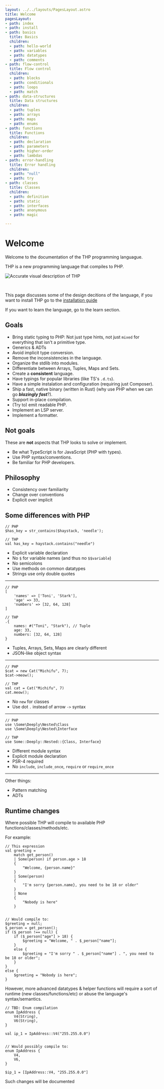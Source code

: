```yaml
---
layout: ../../layouts/PagesLayout.astro
title: Welcome
pagesLayout:
- path: index
- path: install
- path: basics
  title: Basics
  children:
  - path: hello-world
  - path: variables
  - path: datatypes
  - path: comments
- path: flow-control
  title: Flow control
  children:
  - path: blocks
  - path: conditionals
  - path: loops
  - path: match
- path: data-structures
  title: Data structures
  children:
  - path: tuples
  - path: arrays
  - path: maps
  - path: enums
- path: functions
  title: Functions
  children:
  - path: declaration
  - path: parameters
  - path: higher-order
  - path: lambdas
- path: error-handling
  title: Error handling
  children:
  - path: "null"
  - path: try
- path: classes
  title: Classes
  children:
  - path: definition
  - path: static
  - path: interfaces
  - path: anonymous
  - path: magic

---
```


# Welcome

Welcome to the documentation of the THP programming languague.

THP is a new programming language that compiles to PHP.

![Accurate visual description of THP](/img/desc_thp.jpg)

<br>

This page discusses some of the design decitions of the language,
if you want to install THP go to the [installation guide](install)

If you want to learn the language, go to the learn section.

## Goals

- Bring static typing to PHP: Not just type hints, not just `mixed` for everything
    that isn't a primitive type.
- Generics & ADTs
- Avoid implicit type conversion.
- Remove the inconsistencies in the language.
- Organize the stdlib into modules.
- Differentiate between Arrays, Tuples, Maps and Sets.
- Create a **consistent** language.
- Have typings for popular libraries (like TS's `.d.ts`).
- Have a simple instalation and configuration (requiring just Composer).
- Ship a fast, native binary (written in Rust) (why use PHP when we can go **_blazingly fast_**?).
- Support in-place compilation.
- (Try to) emit readable PHP.
- Implement an LSP server.
- Implement a formatter.


## Not goals

These are **not** aspects that THP looks to solve or implement.

- Be what TypeScript is for JavaScript (PHP with types).
- Use PHP syntax/conventions.
- Be familiar for PHP developers.


## Philosophy

- Consistency over familiarity
- Change over conventions
- Explicit over implicit


## Some differences with PHP

```thp
// PHP
$has_key = str_contains($haystack, 'needle');

// THP
val has_key = haystack.contains("needle")
```

- Explicit variable declaration
- No `$` for variable names (and thus no `$$variable`)
- No semicolons
- Use methods on common datatypes
- Strings use only double quotes

---

```thp
// PHP
[
    'names' => ['Toni', 'Stark'],
    'age' => 33,
    'numbers' => [32, 64, 128]
]

// THP
.{
    names: #("Toni", "Stark"), // Tuple
    age: 33,
    numbers: [32, 64, 128]
}
```

- Tuples, Arrays, Sets, Maps are clearly different
- JSON-like object syntax

---

```thp
// PHP
$cat = new Cat("Michifu", 7);
$cat->meow();

// THP
val cat = Cat("Michifu", 7)
cat.meow();
```

- No `new` for classes
- Use dot `.` instead of arrow `->` syntax

---


```thp
// PHP
use \Some\Deeply\Nested\Class
use \Some\Deeply\Nested\Interface

// THP
use Some::Deeply::Nested::{Class, Interface}
```

- Different module syntax
- Explicit module declaration
- PSR-4 required
- No `include`, `include_once`, `require` or `require_once`

---

Other things:

- Pattern matching
- ADTs


## Runtime changes

Where possible THP will compile to available PHP functions/classes/methods/etc.

For example:

```thp
// This expression
val greeting = 
    match get_person()
    | Some(person) if person.age > 18
    { 
        "Welcome, {person.name}"
    }
    | Some(person)
    {
        "I'm sorry {person.name}, you need to be 18 or older"
    }
    | None
    {
        "Nobody is here"
    }


// Would compile to:
$greeting = null;
$_person = get_person();
if ($_person !== null) {
    if ($_person["age"] > 18) {
        $greeting = "Welcome, " . $_person["name"];
    }
    else {
        $greeting = "I'm sorry " . $_person["name"] . ", you need to be 18 or older";
    }
}
else {
    $greeting = "Nobody is here";
}
```

However, more advanced datatypes & helper functions will require a sort of
runtime (new classes/functions/etc) or abuse the language's syntax/semantics.


```thp
// TBD: Enum compilation
enum IpAddress {
    V4(String),
    V6(String),
}

val ip_1 = IpAddress::V4("255.255.0.0")


// Would possibly compile to:
enum IpAddress {
    V4,
    V6,
}

$ip_1 = [IpAddress::V4, "255.255.0.0"]
```

Such changes will be documented


